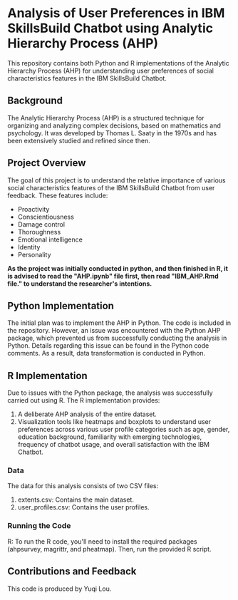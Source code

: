 # Analysis of User Preferences in IBM SkillsBuild Chatbot using Analytic Hierarchy Process (AHP)

This repository contains both Python and R implementations of the Analytic Hierarchy Process (AHP) for understanding user preferences of social characteristics features in the IBM SkillsBuild Chatbot.

## Background
The Analytic Hierarchy Process (AHP) is a structured technique for organizing and analyzing complex decisions, based on mathematics and psychology. It was developed by Thomas L. Saaty in the 1970s and has been extensively studied and refined since then.

## Project Overview
The goal of this project is to understand the relative importance of various social characteristics features of the IBM SkillsBuild Chatbot from user feedback. These features include:

* Proactivity
* Conscientiousness
* Damage control
* Thoroughness
* Emotional intelligence
* Identity
* Personality

**As the project was initially conducted in python, and then finished in R, it is advised to read the "AHP.ipynb" file first, then read "IBM_AHP.Rmd file." to understand the researcher's intentions.**

## Python Implementation
The initial plan was to implement the AHP in Python. The code is included in the repository. However, an issue was encountered with the Python AHP package, which prevented us from successfully conducting the analysis in Python. Details regarding this issue can be found in the Python code comments. 
As a result, data transformation is conducted in Python. 

## R Implementation
Due to issues with the Python package, the analysis was successfully carried out using R. The R implementation provides:

1. A deliberate AHP analysis of the entire dataset.
2. Visualization tools like heatmaps and boxplots to understand user preferences across various user profile categories such as age, gender, education background, familiarity with emerging technologies, frequency of chatbot usage, and overall satisfaction with the IBM Chatbot.

### Data
The data for this analysis consists of two CSV files:
1. extents.csv: Contains the main dataset.
2. user_profiles.csv: Contains the user profiles.

### Running the Code
R: To run the R code, you'll need to install the required packages (ahpsurvey, magrittr, and pheatmap). Then, run the provided R script.

## Contributions and Feedback
This code is produced by Yuqi Lou. 
